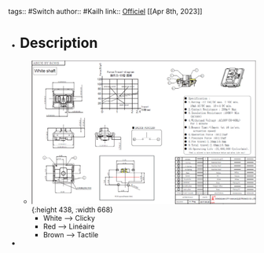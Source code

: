 tags:: #Switch 
author:: #Kailh
link:: [Officiel](https://www.kailhswitch.com/info/kailh-mini-choc-switch-28469588.html)
[[Apr 8th, 2023]]

- # Description
	- ![Kailh_chocmini_white.jpg](../assets/Kailh_chocmini_white_1681039691375_0.jpg){:height 438, :width 668}
		- White --> Clicky
		- Red --> Linéaire
		- Brown --> Tactile
-